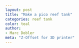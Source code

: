 ```yaml
---
layout: post
title: "Make a pico reef tank"
categories: reef tank
color: teal
author:
- Marc Dobler
meta: "Z-Offset for 3D printer"
---
```


